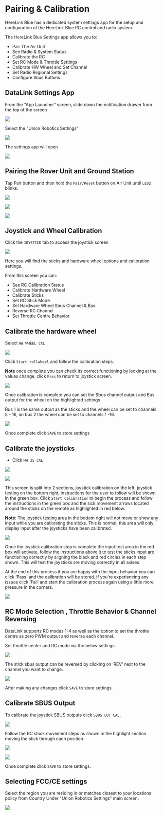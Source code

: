 # Pairing & Calibration

HereLink Blue has a dedicated system settings app for the setup and configuration of the HereLink Blue RC control and radio system.

The HereLink Blue Settings app allows you to:

* Pair The Air Unit&#x20;
* See Radio & System Status
* Calibrate the RC
* Set RC Mode & Throttle Settings&#x20;
* Calibrate HW Wheel and Set Channel
* Set Radio Regional Settings
* Configure Sbus Buttons

## DataLink Settings App

From the "App Launcher" screen, slide down the notification drawer from the top of the screen

![](../../../../.gitbook/assets/90.png)

Select the "Union Robotics Settings"&#x20;

![](../../../../.gitbook/assets/91.png)

The settings app will open

![](../../../../.gitbook/assets/92.png)

## Pairing the Rover Unit and Ground Station

Tap Pair button and then hold the `Pair/Reset` button on Air Unit until `LED2` blinks.

![](../../../../.gitbook/assets/92.png)

![](<../../../../.gitbook/assets/Screen Shot 2021-02-14 at 10.52.09 AM.png>)

![](<../../../../.gitbook/assets/Screen Shot 2021-02-14 at 10.52.20 AM.png>)

## Joystick and Wheel Calibration

Click the `JOYSTICK` tab to access the joystick screen

![](../../../../.gitbook/assets/93.png)

Here you will find the sticks and hardware wheel options and calibration settings.

From this screen you can:

* See RC Calibration Status&#x20;
* Calibrate Hardware Wheel
* Calibrate Sticks
* Set RC Stick Mode
* Set Hardware Wheel Sbus Channel & Bus
* Reverse RC Channel
* Set Throttle Centre Behavior

## Calibrate the hardware wheel

Select `HW WHEEL CAL`&#x20;

![](../../../../.gitbook/assets/wheel\_cal.jpg)

Click `Start rollwheel` and follow the calibration steps.

**Note** once complete you can check its correct functioning by looking at the values change, click `Pass` to return to joystick screen.

![](../../../../.gitbook/assets/hw-wheel.png)

Once calibration is complete you can set the Sbus channel output and Bus output for the wheel on the highlighted settings

Bus 1 is the same output as the sticks and the wheel can be set to channels 5 - 16, on bus 2 the wheel can be set to channels 1 -16.&#x20;

![](../../../../.gitbook/assets/Wheel\_ch.jpg)

Once complete click `SAVE` to store settings

## Calibrate the joysticks



* Click `HW JS CAL`&#x20;

![](../../../../.gitbook/assets/Stick\_cal.jpg)

![](../../../../.gitbook/assets/94.png)

This screen is split into 2 sections, joystick calibration on the left, joystick testing on the bottom right, instructions for the user to follow will be shown in the green box.  Click `Start Calibration` to begin the process and follow the instructions in the green box  and the sick movement arrows located around the sticks on the remote as highlighted in red below.

**Note:** The joystick testing area in the bottom right will not move or show any input while you are calibrating the sticks. This is normal, this area will only display input after the joysticks have been calibrated.

![](../../../../.gitbook/assets/95.png)

Once the joystick calibration step is complete the input test area in the red box will activate, follow the instructions above it to test the sticks input are functioning correctly by aligning the black and red circles in each step shown. This will test the joysticks are moving correctly in all axises.

At the end of this process if you are happy with the input behavior you can click ‘Pass’ and the calibration will be stored, if you're experiencing any issues click ‘Fail’ and start the calibration process again using a little more pressure in the corners.

![](../../../../.gitbook/assets/96.png)

## RC Mode Selection , Throttle Behavior & Channel Reversing

DataLink supports RC modes 1-4 as well as the option to set the throttle centre as zero PWM output and reverse each channel.

Set throttle center and RC mode via the below settings.&#x20;

![](../../../../.gitbook/assets/Rc\_mode.jpg)

The stick sbus output can be reversed by clicking on ‘REV’ next to the channel you want to change.

![](../../../../.gitbook/assets/Channel\_rev.jpg)

After making any changes click `SAVE` to store settings.

## Calibrate SBUS Output

To calibrate the joystick SBUS outputs click `SBUS OUT CAL`.

![](../../../../.gitbook/assets/Sbus\_cal.jpg)

Follow the RC stock movement steps as shown in the highlight section moving the stick through each position.

![](../../../../.gitbook/assets/Sbus\_cal2.png)

![](../../../../.gitbook/assets/Sbus\_cal1.jpg)

Once complete click `SAVE` to store settings.&#x20;

## **Selecting FCC/CE settings**

Select the region you are residing in or matches closest to your locations policy from Country Under "Union Robotics Settings" main screen.

![](../../../../.gitbook/assets/97.png)
